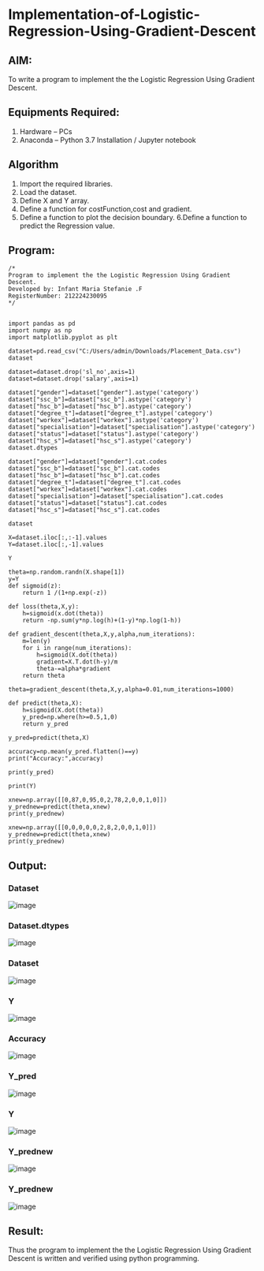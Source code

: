 # Implementation-of-Logistic-Regression-Using-Gradient-Descent

## AIM:
To write a program to implement the the Logistic Regression Using Gradient Descent.

## Equipments Required:
1. Hardware – PCs
2. Anaconda – Python 3.7 Installation / Jupyter notebook

## Algorithm
1. Import the required libraries.
2. Load the dataset.
3. Define X and Y array.
4. Define a function for costFunction,cost and gradient.
5. Define a function to plot the decision boundary. 6.Define a function to predict the 
   Regression value.

## Program:
```
/*
Program to implement the the Logistic Regression Using Gradient Descent.
Developed by: Infant Maria Stefanie .F
RegisterNumber: 212224230095
*/


import pandas as pd
import numpy as np
import matplotlib.pyplot as plt

dataset=pd.read_csv("C:/Users/admin/Downloads/Placement_Data.csv")
dataset

dataset=dataset.drop('sl_no',axis=1)
dataset=dataset.drop('salary',axis=1)

dataset["gender"]=dataset["gender"].astype('category')
dataset["ssc_b"]=dataset["ssc_b"].astype('category')
dataset["hsc_b"]=dataset["hsc_b"].astype('category')
dataset["degree_t"]=dataset["degree_t"].astype('category')
dataset["workex"]=dataset["workex"].astype('category')
dataset["specialisation"]=dataset["specialisation"].astype('category')
dataset["status"]=dataset["status"].astype('category')
dataset["hsc_s"]=dataset["hsc_s"].astype('category')
dataset.dtypes

dataset["gender"]=dataset["gender"].cat.codes
dataset["ssc_b"]=dataset["ssc_b"].cat.codes
dataset["hsc_b"]=dataset["hsc_b"].cat.codes
dataset["degree_t"]=dataset["degree_t"].cat.codes
dataset["workex"]=dataset["workex"].cat.codes
dataset["specialisation"]=dataset["specialisation"].cat.codes
dataset["status"]=dataset["status"].cat.codes
dataset["hsc_s"]=dataset["hsc_s"].cat.codes

dataset

X=dataset.iloc[:,:-1].values
Y=dataset.iloc[:,-1].values

Y

theta=np.random.randn(X.shape[1])
y=Y
def sigmoid(z):
    return 1 /(1+np.exp(-z))

def loss(theta,X,y):
    h=sigmoid(x.dot(theta))
    return -np.sum(y*np.log(h)+(1-y)*np.log(1-h))

def gradient_descent(theta,X,y,alpha,num_iterations):
    m=len(y)
    for i in range(num_iterations):
        h=sigmoid(X.dot(theta))
        gradient=X.T.dot(h-y)/m
        theta-=alpha*gradient
    return theta

theta=gradient_descent(theta,X,y,alpha=0.01,num_iterations=1000)

def predict(theta,X):
    h=sigmoid(X.dot(theta))
    y_pred=np.where(h>=0.5,1,0)
    return y_pred 

y_pred=predict(theta,X)

accuracy=np.mean(y_pred.flatten()==y)
print("Accuracy:",accuracy)

print(y_pred)

print(Y)

xnew=np.array([[0,87,0,95,0,2,78,2,0,0,1,0]])
y_prednew=predict(theta,xnew)
print(y_prednew)

xnew=np.array([[0,0,0,0,0,2,8,2,0,0,1,0]])
y_prednew=predict(theta,xnew)
print(y_prednew)
```



## Output:
### Dataset
![image](https://github.com/SanjayBalaji0/-Implementation-of-Logistic-Regression-Using-Gradient-Descent/assets/145533553/8040b2a6-d590-44c0-84a0-1ebeae4212c7)
### Dataset.dtypes
![image](https://github.com/SanjayBalaji0/-Implementation-of-Logistic-Regression-Using-Gradient-Descent/assets/145533553/1457c40d-7fa4-42cc-94c7-479fcdaf23cd)
### Dataset
![image](https://github.com/SanjayBalaji0/-Implementation-of-Logistic-Regression-Using-Gradient-Descent/assets/145533553/f5a9820d-9777-481c-8ba7-38d650ace909)
### Y
![image](https://github.com/SanjayBalaji0/-Implementation-of-Logistic-Regression-Using-Gradient-Descent/assets/145533553/29754610-b704-46ca-b12c-af7d82fa5b78)
### Accuracy
![image](https://github.com/SanjayBalaji0/-Implementation-of-Logistic-Regression-Using-Gradient-Descent/assets/145533553/e8d39e52-e857-4319-b59d-5bb652ef0967)
### Y_pred
![image](https://github.com/SanjayBalaji0/-Implementation-of-Logistic-Regression-Using-Gradient-Descent/assets/145533553/c58f3da5-0413-4fe2-9e14-45ba7d9426b0)
### Y
![image](https://github.com/SanjayBalaji0/-Implementation-of-Logistic-Regression-Using-Gradient-Descent/assets/145533553/e777bdf3-cccf-4376-b961-929223f78b09)
### Y_prednew
![image](https://github.com/SanjayBalaji0/-Implementation-of-Logistic-Regression-Using-Gradient-Descent/assets/145533553/ad1f7e8e-dec2-4190-a45a-1b53c9fe7a45)
### Y_prednew
![image](https://github.com/SanjayBalaji0/-Implementation-of-Logistic-Regression-Using-Gradient-Descent/assets/145533553/9416a246-2833-48a5-a123-1452d70a3da8)



## Result:
Thus the program to implement the the Logistic Regression Using Gradient Descent is written and verified using python programming.
